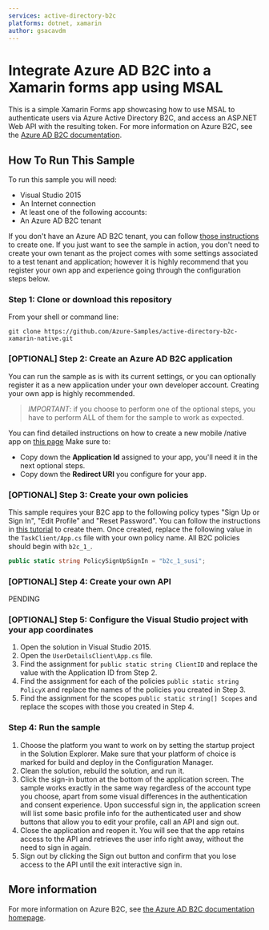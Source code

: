 ```yaml
---
services: active-directory-b2c
platforms: dotnet, xamarin
author: gsacavdm
---
```


# Integrate Azure AD B2C into a Xamarin forms app using MSAL
This is a simple Xamarin Forms app showcasing how to use MSAL to authenticate users via Azure Active Directory B2C, and access an ASP.NET Web API with the resulting token. For more information on Azure B2C, see the [Azure AD B2C documentation](https://docs.microsoft.com/azure/active-directory-b2c/active-directory-b2c-overview).

## How To Run This Sample

To run this sample you will need:
- Visual Studio 2015
- An Internet connection
- At least one of the following accounts:
- An Azure AD B2C tenant

If you don't have an Azure AD B2C tenant, you can follow [those instructions](https://azure.microsoft.com/documentation/articles/active-directory-b2c-get-started/) to create one. 
If you just want to see the sample in action, you don't need to create your own tenant as the project comes with some settings associated to a test tenant and application; however it is highly recommend that you register your own app and experience going through the configuration steps below.   

### Step 1:  Clone or download this repository

From your shell or command line:

`git clone https://github.com/Azure-Samples/active-directory-b2c-xamarin-native.git`

### [OPTIONAL] Step 2: Create an Azure AD B2C application 

You can run the sample as is with its current settings, or you can optionally register it as a new application under your own developer account. Creating your own app is highly recommended.

> *IMPORTANT*: if you choose to perform one of the optional steps, you have to perform ALL of them for the sample to work as expected.

You can find detailed instructions on how to create a new mobile /native app on [this page](https://docs.microsoft.com/azure/active-directory-b2c/active-directory-b2c-app-registration#register-a-mobilenative-application) Make sure to:

- Copy down the **Application Id** assigned to your app, you'll need it in the next optional steps.
- Copy down the **Redirect URI** you configure for your app.

### [OPTIONAL] Step 3: Create your own policies

This sample requires your B2C app to the following policy types "Sign Up or Sign In", "Edit Profile" and "Reset Password".
You can follow the instructions in [this tutorial](https://docs.microsoft.com/azure/active-directory-b2c/active-directory-b2c-reference-policies) to create them.
Once created, replace the following value in the `TaskClient/App.cs` file with your own policy name.  All B2C policies should begin with `b2c_1_`.

```C#
public static string PolicySignUpSignIn = "b2c_1_susi";
```

### [OPTIONAL] Step 4: Create your own API

PENDING

### [OPTIONAL] Step 5:  Configure the Visual Studio project with your app coordinates

1. Open the solution in Visual Studio 2015.
1. Open the `UserDetailsClient\App.cs` file.
1. Find the assignment for `public static string ClientID` and replace the value with the Application ID from Step 2.
1. Find the assignment for each of the policies `public static string PolicyX` and replace the names of the policies you created in Step 3.
1. Find the assignment for the scopes `public static string[] Scopes` and replace the scopes with those you created in Step 4.

### Step 4:  Run the sample

1. Choose the platform you want to work on by setting the startup project in the Solution Explorer. Make sure that your platform of choice is marked for build and deploy in the Configuration Manager.
1. Clean the solution, rebuild the solution, and run it.
1. Click the sign-in button at the bottom of the application screen. The sample works exactly in the same way regardless of the account type you choose, apart from some visual differences in the authentication and consent experience. Upon successful sign in, the application screen will list some basic profile info for the authenticated user and show buttons that allow you to edit your profile, call an API and sign out.
1. Close the application and reopen it. You will see that the app retains access to the API and retrieves the user info right away, without the need to sign in again.
1. Sign out by clicking the Sign out button and confirm that you lose access to the API until the exit interactive sign in.  

## More information
For more information on Azure B2C, see [the Azure AD B2C documentation homepage](http://aka.ms/aadb2c). 
